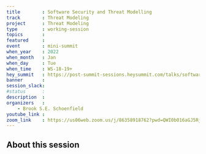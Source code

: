 ```yaml
---
title        : Software Security and Threat Modelling
track        : Threat Modeling
project      : Threat Modeling
type         : working-session
topics       :
featured     :
event        : mini-summit
when_year    : 2022
when_month   : Jan
when_day     : Tue
when_time    : WS-18-19+
hey_summit   : https://post-summit-sessions.heysummit.com/talks/software-security-and-threat-modelling/
banner       : 
session_slack:
#status      : 
description  :
organizers   :
    - Brook S.E. Schoenfield       
youtube_link : 
zoom_link    : https://us06web.zoom.us/j/86358918762?pwd=QWI0b016aGJ5RjkwNmt6U0VKODA1QT09
---
```


## About this session

